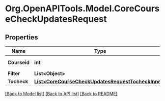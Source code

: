 # Org.OpenAPITools.Model.CoreCourseCheckUpdatesRequest

## Properties

Name | Type | Description | Notes
------------ | ------------- | ------------- | -------------
**Courseid** | **int** | Course id to check | [default to null]
**Filter** | **List&lt;Object&gt;** |  | [optional] 
**Tocheck** | [**List&lt;CoreCourseCheckUpdatesRequestTocheckInner&gt;**](CoreCourseCheckUpdatesRequestTocheckInner.md) |  | 

[[Back to Model list]](../README.md#documentation-for-models) [[Back to API list]](../README.md#documentation-for-api-endpoints) [[Back to README]](../README.md)

